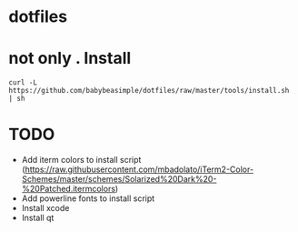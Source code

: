 dotfiles
========
not only .
Install
=======
    curl -L https://github.com/babybeasimple/dotfiles/raw/master/tools/install.sh | sh

TODO
=======
* Add iterm colors to install script (https://raw.githubusercontent.com/mbadolato/iTerm2-Color-Schemes/master/schemes/Solarized%20Dark%20-%20Patched.itermcolors)
* Add powerline fonts to install script
* Install xcode
* Install qt
